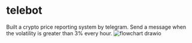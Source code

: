 # telebot
Built a crypto price reporting system by telegram. Send a message when the volatility is greater than 3% every hour. 
![flowchart drawio](https://user-images.githubusercontent.com/78866239/204324220-6f3b3be8-cbfc-4d30-b90a-36ad68c43e65.png)
